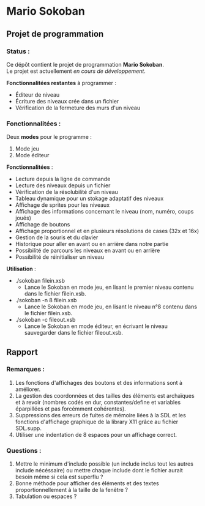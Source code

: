 # Mario Sokoban

## Projet de programmation

### Status :

Ce dépôt contient le projet de programmation **Mario Sokoban**.  
Le projet est actuellement *en cours de développement*.

**Fonctionnalitées restantes** à programmer :
* Éditeur de niveau
* Écriture des niveaux crée dans un fichier
* Vérification de la fermeture des murs d'un niveau

### Fonctionnalitées :

Deux **modes** pour le programme :  
1. Mode jeu  
2. Mode éditeur

**Fonctionnalitées** :
* Lecture depuis la ligne de commande
* Lecture des niveaux depuis un fichier
* Vérification de la résolubilité d'un niveau
* Tableau dynamique pour un stokage adaptatif des niveaux
* Affichage de sprites pour les niveaux
* Affichage des informations concernant le niveau (nom, numéro, coups joués)
* Affichage de boutons
* Affichage proportionnel et en plusieurs résolutions de cases (32x et 16x)
* Gestion de la souris et du clavier
* Historique pour aller en avant ou en arrière dans notre partie
* Possibilité de parcours les niveaux en avant ou en arrière
* Possibilité de réinitialiser un niveau

**Utilisation** :
* ./sokoban filein.xsb
	* Lance le Sokoban en mode jeu, en lisant le premier niveau contenu dans le fichier filein.xsb.
* ./sokoban -n 8 filein.xsb
	* Lance le Sokoban en mode jeu, en lisant le niveau n°8 contenu dans le fichier filein.xsb.
* ./sokoban -c fileout.xsb
	* Lance le Sokoban en mode éditeur, en écrivant le niveau sauvegarder dans le fichier fileout.xsb.

## Rapport

### Remarques :

1. Les fonctions d'affichages des boutons et des informations sont à améliorer.
2. La gestion des coordonnées et des tailles des éléments est archaïques et à revoir (nombres codés en dur, constantes/define et variables éparpillées et pas forcémment cohérentes).
3. Suppressions des erreurs de fuites de mémoire liées à la SDL et les fonctions d'affichage graphique de la library X11 grâce au fichier SDL.supp.
4. Utiliser une indentation de 8 espaces pour un affichage correct.

### Questions :

1. Mettre le minimum d'include possible (un include inclus tout les autres include nécéssaire) ou mettre chaque include dont le fichier aurait besoin même si cela est superflu ?
2. Bonne méthode pour afficher des éléments et des textes proportionnellement à la taille de la fenêtre ?
3. Tabulation ou espaces ?
